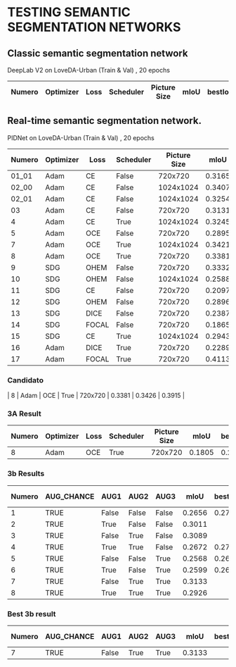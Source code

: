 # TESTING SEMANTIC SEGMENTATION NETWORKS


## Classic semantic segmentation network

DeepLab V2 on LoveDA-Urban (Train & Val) , 20 epochs
 
| Numero | Optimizer | Loss  | Scheduler | Picture Size |  mIoU  | bestIoU | modified mIoU |
|--------|-----------|-------|-----------|--------------|--------|---------|---------------|




## Real-time semantic segmentation network.

PIDNet on LoveDA-Urban (Train & Val) , 20 epochs 


| Numero | Optimizer | Loss  | Scheduler | Picture Size |  mIoU  | bestIoU | modified mIoU |
|--------|-----------|-------|-----------|--------------|--------|---------|---------------|
| 01_01  | Adam      | CE    | False     | 720x720      | 0.3165 | 0.3165  | 0.3617        |
| 02_00  | Adam      | CE    | False     | 1024x1024    | 0.3407 | 0.3417  | 0.3906        |
| 02_01  | Adam      | CE    | False     | 1024x1024    | 0.3254 | 0.3562  | 0.4071        |
| 03     | Adam      | CE    | False     | 720x720      | 0.3131 | 0.3261  | 0.3727        |
| 4      | Adam      | CE    | True      | 1024x1024    | 0.3245 | 0.3406  | 0.3893        |
| 5      | Adam      | OCE   | False     | 720x720      | 0.2895 | 0.2895  | 0.3318        |
| 7      | Adam      | OCE   | True      | 1024x1024    | 0.3421 | 0.3421  | 0.3910        |
| 8      | Adam      | OCE   | True      | 720x720      | 0.3381 | 0.3426  | 0.3915        |
| 9      | SDG       | OHEM  | False     | 720x720      | 0.3332 | 0.3385  | 0.3868        |
| 10     | SDG       | OHEM  | False     | 1024x1024    | 0.2588 | 0.2677  | 0.3059        |
| 11     | SDG       | CE    | False     | 720x720      | 0.2097 | 0.2301  | 0.2630        |
| 12     | SDG       | OHEM  | False     | 720x720      | 0.2896 | 0.2896  | 0.3310        |
| 13     | SDG       | DICE  | False     | 720x720      | 0.2387 | 0.2387  | 0.3442        |
| 14     | SDG       | FOCAL | False     | 720x720      | 0.1865 | 0.1958  | 0.2245        |
| 15     | SDG       | CE    | True      | 1024x1024    | 0.2943 | 0.3110  | 0.3554        |
| 16     | Adam      | DICE  | True      | 720x720      | 0.2289 |         | 0.3663        |
| 17     | Adam      | FOCAL | True      | 720x720      | 0.4113 |         | 0.4233        |


### Candidato
| 8      | Adam      | OCE   | True      | 720x720      | 0.3381 | 0.3426  | 0.3915        |

### 3A Result

| Numero | Optimizer | Loss  | Scheduler | Picture Size |  mIoU  | bestIoU | modified mIoU |
|--------|-----------|-------|-----------|--------------|--------|---------|---------------|
| 8      | Adam      | OCE   | True      | 720x720      | 0.1805 | 0.2009  | 0.2296        |


### 3b Results

| Numero | AUG_CHANCE | AUG1  | AUG2  | AUG3  |  mIoU  | bestIoU | modified mIoU |
|--------|------------|-------|-------|-------|--------|---------|---------------|
| 1      | TRUE       | False | False | False | 0.2656 | 0.2753  | 0.3146        |
| 2      | TRUE       | True  | False | False | 0.3011 |         | 0.3042        |
| 3      | TRUE       | False | True  | False | 0.3089 |         | 0.3108        |
| 4      | TRUE       | True  | True  | False | 0.2672 | 0.2750  | 0.3143        |
| 5      | TRUE       | False | False | True  | 0.2568 | 0.2642  | 0.3020        |
| 6      | TRUE       | True  | False | True  | 0.2599 | 0.2632  | 0.3008        |
| 7      | TRUE       | False | True  | True  | 0.3133 |         | 0.3151        |
| 8      | TRUE       | True  | True  | True  | 0.2926 |         | 0.3014        |

### Best 3b result

| Numero | AUG_CHANCE | AUG1  | AUG2  | AUG3  |  mIoU  | bestIoU | modified mIoU |
|--------|------------|-------|-------|-------|--------|---------|---------------|
| 7      | TRUE       | False | True  | True  | 0.3133 |         | 0.3151        |
